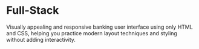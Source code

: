 # Full-Stack
Visually appealing and responsive banking user interface using only HTML and CSS, helping you practice modern layout techniques and styling without adding interactivity.
